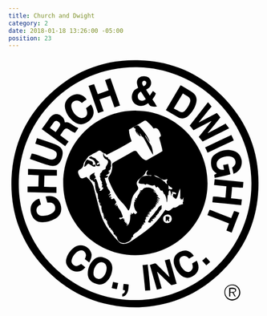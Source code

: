 ```yaml
---
title: Church and Dwight
category: 2
date: 2018-01-18 13:26:00 -05:00
position: 23
---
```


<svg version="1.1"  xmlns="http://www.w3.org/2000/svg" xmlns:xlink="http://www.w3.org/1999/xlink" x="0px" y="0px"
	 viewBox="0 0 163.6 164" style="enable-background:new 0 0 163.6 164;" xml:space="preserve">
<g>
<path d="M138.8,26C124.2,11.2,106.3,3.3,85.7,2.5c-23.6-1-44.1,7-60.8,23.8C10.5,40.7,2.9,58.5,2,78.8
		c-0.9,23.3,6.8,43.5,23.3,60.1c15.6,15.7,34.7,23.2,57,23.6c21.8-0.4,40.8-8,56.4-23.7c14.5-14.5,22.3-32.2,23.2-52.7
		C163,62.9,155.2,42.6,138.8,26z M82,157.8c-42.2,0-75.4-34.6-75.3-75.4C6.7,40.5,41,6.3,83.4,7c41.5,0.7,74.3,35.3,74,75.4
		C157.5,124.7,122.8,157.8,82,157.8z"/>
</g>
<path d="M139.9,152.6c0-2.8,2.3-5,5.3-4.9c2.7,0,5,2.3,5,5.2c0,2.8-2.3,5.1-5.3,5.2C142.1,158,139.8,155.6,139.9,152.6z
	 M149.5,152.9c0.1-2.4-1.9-4.6-4.3-4.7c-2.7-0.1-4.7,1.8-4.8,4.3c-0.1,2.5,1.8,4.7,4.3,4.8C147.3,157.5,149.5,155.5,149.5,152.9z"/>
<path d="M77.9,147.7c-0.1,0.9-0.1,1.8-0.2,2.7c-0.1,1.2-0.4,2.3-1.1,3.3c-0.7,1.2-1.8,1.8-2.9,1.7c0-0.5,0.1-1,0.1-1.6
	c1.1-0.4,1.8-1.1,1.7-2.3c-0.4-0.1-0.8-0.2-1.3-0.3c0.1-1.3,0.2-2.5,0.4-3.9C75.7,147.4,76.7,147.5,77.9,147.7z"/>
<path d="M71.1,146.7c-0.3,1.3-0.6,2.6-0.9,4c-1.1-0.2-2.1-0.4-3.3-0.7c0.3-1.3,0.6-2.6,0.9-4C68.9,146.3,69.9,146.5,71.1,146.7z"/>
<path d="M53.7,130.1c-0.1,0.5-0.3,1-0.5,1.5c-0.2,0.6-0.5,1.1-0.9,1.8c-1-0.8-1.9-1.5-2.8-2.2c0.2-0.5,0.3-0.9,0.5-1.3
	c0.5-1.3,0.2-2.4-0.7-3.4c-0.9-1-2-1.1-3.3-0.7c-0.4,0.1-0.8,0.3-1.1,0.5c-1.9,1.3-3.3,3.1-3.9,5.4c-0.2,0.9-0.2,1.9,0.5,2.7
	c1.1,1.4,2.5,1.7,4,0.9c0.5-0.3,1-0.6,1.6-0.9c0.9,0.7,1.8,1.4,2.7,2.1c-0.1,0.2-0.3,0.4-0.4,0.6c-1.9,2.1-4.7,2.8-7.3,1.8
	c-1.7-0.6-3-1.7-3.9-3.2c-1-1.5-1.2-3.2-0.6-5c0.9-2.9,2.6-5.3,5.1-7.1c4.2-3,10.3-0.5,11.2,4.6C53.9,128.6,53.8,129.4,53.7,130.1z"
	/>
<path d="M67.1,135.4c-0.6-2.9-2.7-4.2-5.2-5.1c-2.8-1-5.2-0.3-7.2,1.9c-2.1,2.3-3.2,5.1-3.3,8.2c-0.1,2.6,1,4.5,3.1,5.8
	c0.9,0.5,1.8,0.9,2.8,1.2c2.5,0.7,4.7,0.1,6.5-1.8c1.6-1.6,2.6-3.5,3.1-5.6C67.3,138.4,67.5,136.9,67.1,135.4z M61.1,143
	c-0.9,0.8-1.9,1.3-3.2,1c-1.6-0.4-2.7-1.5-2.8-3.2c-0.1-2.5,0.7-4.6,2.5-6.4c0.9-0.8,1.9-1.3,3.2-1.1c1.5,0.2,2.6,1.5,2.8,3.2
	c0,0.3,0,0.5,0,1C63.4,139.6,62.7,141.5,61.1,143z"/>
<path d="M91.9,151.4c-1.1,0.1-2.1,0.2-3.3,0.3c-0.5-5.5-1.1-11-1.7-16.6c1.1-0.1,2.1-0.2,3.3-0.4C90.9,140.4,91.5,145.8,91.9,151.4z
	"/>
<path d="M96.4,139.4c0,0-0.1,0.1-0.1,0.1c1,3.5,2,7,3,10.6c-1,0.3-2,0.6-3.1,0.9c-1.5-5.3-3.1-10.6-4.6-16c1.2-0.3,2.3-0.7,3.4-1
	c0.2,0,0.6,0.2,0.8,0.4c2.1,2,4.1,4.1,6.1,6.1c0.7,0.7,1.5,1.5,2.2,2.2c0,0,0.1-0.1,0.2-0.1c-0.5-1.8-1-3.5-1.5-5.3
	c-0.5-1.7-1-3.5-1.5-5.3c1.1-0.3,2.1-0.5,3.1-0.8c1.5,5.4,3.1,10.7,4.6,16c-1.2,0.3-2.3,0.6-3.5,0.9
	C102.4,145.3,99.4,142.3,96.4,139.4z"/>
<path d="M119.2,142.4c-3,1.7-5.8,1.1-8.2-1.4c-1.7-1.8-3-3.9-3.7-6.4c-0.8-3.4,0.4-6.3,3.5-7.9c3.4-1.7,6.1-1.2,8.6,1.5
	c0.2,0.2,0.4,0.5,0.7,0.9c-1.1,0.6-2,1.2-3,1.8c-0.4-0.3-0.7-0.6-1-0.9c-1.1-0.9-2.3-1.1-3.6-0.5c-1.3,0.6-1.8,1.6-1.7,2.9
	c0.2,2.8,1.5,5,3.8,6.6c1.2,0.7,2.4,0.8,3.5-0.1c1.2-0.9,1.5-2,1.2-3.5c-0.1-0.4-0.2-0.8-0.3-1.3c1-0.6,2-1.2,3-1.8
	C124.2,136.7,123.3,140.2,119.2,142.4z"/>
<path d="M130.7,133.1c-0.8,0.7-1.6,1.4-2.5,2.2c-0.9-1-1.8-2-2.7-3c0.8-0.7,1.6-1.5,2.5-2.2C128.9,131.1,129.8,132.1,130.7,133.1z"
	/>
<path d="M149.6,101.2c-1.7,4.3-3.3,8.5-5,12.9c-1.2-0.5-2.3-1-3.4-1.4c0.6-1.5,1.1-3,1.7-4.5c-4.7-1.9-9.3-3.7-14-5.5
	c0.5-1.2,0.9-2.3,1.4-3.4c0.5,0.1,1,0.2,1.4,0.4c3.4,1.3,6.7,2.7,10.1,4c0.8,0.3,1.7,0.6,2.5,1c0.6-1.5,1.2-3,1.9-4.6
	C147.3,100.4,148.4,100.8,149.6,101.2z"/>
<path d="M144.9,84.6c-0.2,2.4-0.4,4.8-0.7,7.3c2.4,0.2,4.6,0.5,7,0.7c-0.1,1.2-0.3,2.4-0.4,3.7c-6.3-0.6-12.5-1.2-18.7-1.8
	c0.1-0.7,0.1-1.4,0.2-2c0-0.5,0.1-1.1,0.2-1.7c2.7-0.2,5.3,0.6,8.1,0.6c0.2-2.4,0.4-4.8,0.6-7.3c-2.6-0.3-5.3-0.5-8-0.8
	c0.1-1.2,0.3-2.4,0.4-3.8c6.2,0.6,12.4,1.2,18.6,1.8c-0.1,1.3-0.2,2.4-0.3,3.7C149.6,85,147.3,84.8,144.9,84.6z"/>
<path d="M148.1,74.8c-0.6,0.5-1.4,0.8-2.3,1.2c-0.3-1.4-0.6-2.7-0.9-4c0.3-0.2,0.6-0.5,0.8-0.7c2.6-1.7,1.3-5.4-0.8-6.1
	c-1.3-0.5-2.7-0.6-4-0.4c-1.5,0.2-3,0.7-4.2,1.6c-1.2,0.9-1.9,2.1-1.8,3.6c0.1,2.1,1.7,3.6,4.8,3.4c-0.2-1-0.4-2-0.6-3.1
	c1.1-0.2,2.1-0.4,3.2-0.7c0.5,2.2,1,4.4,1.5,6.7c-3.4,1.1-6.8,1.7-10.2,2.3c-0.1-0.7-0.2-1.3-0.3-1.9c0.5-0.3,1-0.6,1.6-0.9
	c-0.2-0.2-0.4-0.4-0.6-0.5c-1.9-1.2-2.7-3-3-5.1c-0.1-0.9-0.1-1.8,0-2.6c0.1-1.5,0.8-2.9,2-3.8c3.7-2.9,7.9-4,12.5-2.7
	c3,0.9,4.7,3.1,5.3,6.2C151.4,70.3,150.6,72.9,148.1,74.8z"/>
<path d="M146,54.4c-5.6,2.6-11.2,5.2-17,7.9c-0.5-1.1-1-2.2-1.6-3.4c5.7-2.7,11.3-5.3,17-8C145,52.1,145.5,53.2,146,54.4z"/>
<path d="M143,46.5c-5.8,2.9-11.4,5.8-17.2,8.6c-0.9-1-1.7-2-2.5-3c2.7-3.4,5.4-6.7,8.1-10c0,0-0.1-0.1-0.1-0.2
	c-3.8,1.9-7.5,3.9-11.4,5.9c-0.8-1-1.6-2-2.5-3c4-5.1,7.9-10.1,11.9-15.2c0.8,1,1.6,1.9,2.3,2.9c-1.5,1.7-2.8,3.4-4.2,5.1
	c-1.4,1.7-2.7,3.3-4.1,5c0,0,0.1,0.1,0.1,0.1c3.8-2,7.7-4,11.6-6.1c0.8,0.9,1.5,1.9,2.3,2.9c-2.8,3.4-5.5,6.8-8.2,10.1
	c0,0,0,0.1,0.1,0.1c3.8-2,7.6-4.1,11.5-6.2C141.4,44.6,142.2,45.5,143,46.5z"/>
<path d="M118.8,23c-2.2-1.4-4.4-2.7-6.6-4c-0.2-0.1-0.4-0.2-0.7-0.3c-3.2,5.3-6.3,10.7-9.5,16c0.1,0.1,0.2,0.2,0.3,0.3
	c2.7,1.6,5.4,3.2,8.1,4.7c0.5,0.3,1,0.3,1.6,0.4c1.9,0.2,3.4-0.6,4.8-1.9c2.3-2.2,4-4.9,4.8-8C122.4,27,121.5,24.8,118.8,23z
	 M117.6,29.8c-0.7,2-1.8,3.8-3.3,5.4c-0.9,0.9-2.1,1.2-3.2,0.6c-1.3-0.6-2.6-1.4-4-2.1c2-3.3,3.9-6.5,5.9-9.8
	c1.2,0.8,2.4,1.4,3.5,2.2C117.7,26.9,118.1,28.2,117.6,29.8z"/>
<path d="M93.3,27.8c0.8-1.3,1.8-2.4,2.2-3.9c-0.6-0.5-1.2-1-1.9-1.5c-0.7,1-1.3,1.9-2,2.9c-0.9-1.3-1.6-2.5-2.4-3.8
	c0.5-0.3,0.9-0.5,1.2-0.7c1.5-1,2.2-2.4,2-4.2c-0.2-1.8-1.2-3-2.9-3.5c-0.5-0.2-1-0.2-1.5-0.3c-2.9-0.2-5.2,1.7-4.7,4.8
	c0.1,0.9,0.5,1.8,0.7,2.8c-0.1,0-0.3,0.1-0.4,0.2c-2,0.8-3,2.2-3.5,4.2c-0.7,3,0.7,5.8,3.4,6.8c1.9,0.8,3.9,0.6,5.7-0.5
	c0.4-0.3,0.9-0.5,1.4-0.8c0.2,0.4,0.3,0.7,0.5,0.9c0.3,0.3,0.6,0.8,1,0.9c1.2,0.4,2.6,0.5,4.1,0.4C95.3,30.8,94.3,29.3,93.3,27.8z
	 M85.4,28.5c-1.1-0.4-1.6-1.4-1.6-2.6c-0.1-1.5,0.8-2.4,2-3.2c1.1,1.7,2.1,3.3,3.2,5C87.9,28.7,86.7,28.9,85.4,28.5z M87.6,19.3
	c-0.7-0.8-1.1-1.6-0.9-2.5c0.2-0.8,0.8-1.1,1.6-1c0.7,0.1,1.2,0.8,1,1.5C89.2,18.3,88.6,18.9,87.6,19.3z"/>
<path d="M72.3,31.8c-1.3,0.4-2.4,0.8-3.6,1.2c-0.9-2.6-1.8-5.1-2.7-7.6c-2.3,0.8-4.7,1.6-7,2.4c0.9,2.6,1.8,5.1,2.7,7.7
	c-1.2,0.4-2.3,0.8-3.6,1.2C56,30.9,54,25,51.9,19.1c1.2-0.4,2.3-0.8,3.6-1.2c0.8,2.2,1.6,4.3,2.4,6.5c2.3-0.8,4.6-1.6,7-2.5
	c-0.8-2.2-1.5-4.4-2.3-6.6c1.2-0.4,2.3-0.8,3.5-1.2C68.1,20,70.3,25.8,72.3,31.8z"/>
<path d="M51.4,42.4c-2.9,2.1-6,2.1-8.9-0.1c-2.9-2.3-5.1-5.1-5.8-8.8c-0.4-2.1,0-4.1,1.5-5.8c1.5-1.7,3.3-2.9,5.6-3.2
	c2.4-0.4,5.6,1.1,6.8,3.3c-1,0.8-2,1.5-3,2.3c-0.6-0.4-1.1-0.8-1.6-1.1c-2.1-1.1-4.7,0-5.2,2.2c-0.1,0.7-0.1,1.4,0.1,2.1
	c0.7,2.6,2.2,4.7,4.6,6c0.9,0.5,1.8,0.8,2.8,0.5c2.1-0.5,3.1-2.1,2.6-4.2c-0.1-0.7-0.4-1.3-0.6-2.1c1.1-0.8,2.1-1.6,3.2-2.4
	C56.2,35.3,55.8,39.2,51.4,42.4z"/>
<path d="M44.8,46.1c-1.5-0.5-2.6-1.4-3.9-2.2c-1.3-0.9-2.7-1.6-4.3-1.1c-0.4-1.8-0.6-2.3-1.2-3.1c-2.5-3.2-6.3-3.2-8.6,0.1
	c-1.3,1.9-2.6,3.7-4,5.6c-0.4,0.5-0.8,1.1-1.2,1.7c5.1,3.7,10.1,7.3,15.2,11c0.7-1,1.4-2,2.2-3c-1.9-1.4-3.7-2.7-5.4-4
	c0-0.2,0-0.2,0.1-0.3c0.7-1,1.3-1.9,2-2.9c1-1.4,1.9-1.6,3.4-0.7c0.8,0.5,1.5,1.1,2.3,1.5c0.5,0.3,1.2,0.5,1.7,0.8
	c0.8-1.1,1.5-2.1,2.2-3.2C45.1,46.3,45,46.2,44.8,46.1z M33.3,45c-0.8,1.3-1.7,2.5-2.7,3.9c-1.3-0.9-2.5-1.7-3.7-2.6
	c0.2-0.4,0.4-0.7,0.6-1c0.7-0.9,1.3-1.9,2-2.8c0.8-0.9,1.6-1,2.6-0.4c0.2,0.1,0.5,0.3,0.7,0.5C33.6,43.3,33.8,44.1,33.3,45z"/>
<path d="M35,64.1c-0.2,1-0.5,2.1-1,3.1c-1.4,3.1-3.8,4.3-7.1,3.5c-2-0.5-3.9-1.2-5.8-1.8c-2-0.7-4-1.4-6-2.1
	c-0.4-0.1-0.7-0.3-1.2-0.5c0.4-1.2,0.8-2.3,1.2-3.4c1.4,0.1,2.6,0.6,3.9,1c2.4,0.9,4.7,1.7,7.1,2.6c1,0.3,2,0.4,3,0.1
	c1.2-0.3,1.8-1.1,2.1-2.2c0.3-1.1,0.2-2.2-0.7-2.9c-0.8-0.6-1.6-1.1-2.5-1.4c-3.3-1.2-6.6-2.3-9.9-3.4c-0.2-0.1-0.4-0.1-0.7-0.2
	c0.4-1.2,0.7-2.3,1.1-3.6c0.9,0.3,1.7,0.5,2.6,0.8c2.9,1,5.8,2,8.7,3c0.8,0.3,1.6,0.7,2.3,1.1C34.6,59.2,35.6,61.2,35,64.1z"/>
<path d="M23.3,77.1c-0.1,2.4-0.1,4.8-0.2,7.3c2.6,0.1,5.3,0.2,8,0.2v3.8c-6.3-0.2-12.5-0.4-18.7-0.5v-3.7h7c0.1-2.4,0.1-4.8,0.2-7.3
	c-2.4-0.1-4.6-0.2-6.9-0.2v-3.8c6.3,0.2,12.5,0.4,18.7,0.6v3.7H23.3z"/>
<path d="M34,100.6c-0.6,2.1-2,3.6-3.9,4.6c-2.5,1.4-5.2,2.1-8,2.2c-3.5,0-5.8-1.6-7.1-4.9c-0.5-1.4-0.8-2.9-0.6-4.4
	c0.3-2.7,2.7-5.4,5.6-6c0.4,1.3,0.7,2.5,1.1,3.8c-0.3,0.1-0.5,0.2-0.7,0.3c-1.6,0.8-2.5,2.4-2.2,4c0.3,1.7,1.6,2.9,3.4,3
	c2.6,0.2,5-0.5,7.1-2c0.9-0.6,1.5-1.5,1.6-2.6c0.3-2.1-1.2-3.9-3.2-4c-0.6,0-1.2,0-1.9,0c-0.4-1.3-0.7-2.6-1.1-3.9
	c2.5-0.5,4.8-0.4,6.9,1.1C33.5,93.6,34.8,97.6,34,100.6z"/>
<path d="M145.1,153c-0.5,0-0.9,0-1.4,0c0,0.9,0,1.7,0,2.5c-0.5,0.1-0.7,0-0.7-0.4c0-1.7,0-3.4,0-5.2c1.4-0.2,2.6-0.3,3.8,0.2
	c0.5,0.2,0.7,0.7,0.7,1.2c0,0.5-0.2,1-0.7,1.2c-0.3,0.1-0.6,0.3-1,0.5c0.5,0.8,0.9,1.6,1.4,2.4c-0.5,0.2-0.7,0-0.9-0.3
	C146,154.5,145.6,153.7,145.1,153z M143.8,152.6c0.9-0.1,1.6-0.1,2.3-0.2c0.5-0.1,0.8-0.4,0.8-0.9c0-0.5-0.3-0.9-0.8-0.9
	c-0.8-0.1-1.5-0.1-2.3-0.1C143.8,151.1,143.8,151.8,143.8,152.6z"/>
<path d="M86.8,51.7c0,0.2,0,0.4,0,0.6c0,0-0.1,0-0.1,0c-0.5-0.8-0.9-1.6-1.4-2.4c-0.1,0-0.1,0.1-0.2,0.1c0.2,0.5,0.4,1,0.7,1.7
	c-0.9-0.1-1.3-0.5-1.6-1.2c-0.2-0.5-0.5-1-0.8-1.5C83.4,49,83.3,49,83.2,49c0.4,0.7,0.7,1.4,1.1,2.1c-0.9-0.9-1.7-2-2.1-3.2
	c-0.1-0.2,0-0.5,0.2-0.7c-0.1-0.2-0.2-0.4-0.2-0.5c-0.4-0.2-0.8-0.4-1.1-0.6v-0.3c0.7-0.4,1.3-0.8,2-1.1c0.5-0.2,1-0.1,1.4,0.3
	c2.7,2.8,5.2,5.7,6.7,9.3c0.1,0.3,0.2,0.6,0.3,0.9c-0.1,0-0.1,0.1-0.2,0.1c-0.8-1.4-1.7-2.8-2.6-4.2c-0.1,0-0.1,0.1-0.2,0.1
	c0.2,0.4,0.3,0.7,0.5,1.1c1,1.5,1.9,3.1,2.9,4.5c1,1.4,1.3,3,1.6,4.7c0.1,0.7,0.2,1.5,0.2,2.2C91.1,60,89.5,55.5,86.8,51.7z"/>
<path d="M59.1,71c-0.5,0-1.2,0.1-1.7,0c-0.3-0.1-0.6-0.5-0.8-0.8c-0.2-0.4-0.3-0.9-0.4-1.3c-0.4-1.3-1.3-2.1-2.6-2.5
	c-0.4-0.1-0.7-0.2-1-0.4c-0.2-0.1-0.4-0.4-0.3-0.5c0-0.2,0.3-0.4,0.5-0.5c0.4-0.1,0.8-0.1,1.2-0.2c0,0.2,0.1,0.3,0.1,0.4
	c0.9,0.3,1.7,0.6,2.5,1c0,0-0.1,0.1-0.1,0.1c0.3,0.3,0.5,0.6,0.8,0.9c0.5,0.4,1,0.8,1.6,1.3c-0.8,0.4-1.6,0.6-1.7,1.6
	c0.4,0,0.7-0.1,1.1-0.1c0.1-0.2,0.2-0.5,0.3-0.7C59.2,69.6,59.3,70,59.1,71z"/>
<path d="M56.3,71.2c-0.2,0.2-0.8,0.2-1.2,0.1c-0.6-0.2-1.2-0.7-1.8-1c-0.5-0.3-0.9-0.6-1.4-0.9c-0.6,0.3-1.1,0.5-1.4,1.2
	c-0.2,0.4-0.9,0.7-1.4,0.9c0.1-0.8,0.1-1.6,0.5-2.2c0.4-1.6,0.5-1.7,1.5-2.5c0.6,0.2,1.1,0.4,1.7,0.7c0-0.1,0.1-0.1,0.1-0.2
	c0.1,0.2,0.2,0.3,0.3,0.5c0.2,0,0.4-0.1,0.4-0.1c1.3,0.5,1.3,1.4,1,2.5c0.6-0.1,1.1-0.2,1.8-0.2C56.4,70.4,56.5,71,56.3,71.2z"/>
<path d="M99.2,98.5c0,0.3-0.3,0.5-0.5,0.8c-0.2,0.2-0.5,0.4-1,0.8c0.2,0,0.4,0,0.7,0.1c-0.1,0.1-0.1,0.2-0.2,0.2
	c-0.2,0-0.4,0-0.7,0.1c0,0.3-0.1,0.6-0.1,1c-0.2,0.1-0.4,0.2-0.7,0.3c-0.1,0.8-0.6,1.2-1.3,1.4c0.1,0.2,0.2,0.4,0.3,0.6
	c-0.3,0.2-0.6,0.4-0.9,0.7c-0.1,0-0.3-0.1-0.7-0.2c0.2,0.3,0.4,0.5,0.6,0.9c-0.5-0.1-0.8-0.1-1.2-0.2c0.1,0.2,0.2,0.4,0.3,0.6
	c-0.4-0.1-0.7-0.1-1.1-0.2c0,0,0,0.1,0,0.1c0.3,0.2,0.7,0.4,1.2,0.7c-0.7,0.2-1.3,0.4-1.8,0.5c0.1,0.2,0.2,0.3,0.3,0.5
	c-0.2,0.6-1.4,0.5-2,0c0.3-0.6,0.7-1.1,0.9-1.6c0.3-0.7,0.7-1.3,1.3-1.8c0.7-0.6,1.2-1.4,1.8-2.1c0.3-0.4,0.7-0.8,0.9-1.3
	c0.3-0.3,0.5-0.6,0.8-0.9c0.3-0.3,0.5-0.7,0.7-1.1c0.6-1,1.3-1.8,2.5-2.1C99.2,96.9,99.2,97.7,99.2,98.5z"/>
<path d="M105.6,88.5c0,0.7,0,1.4-0.1,2c-0.5-1.2,0-2.7-0.8-3.9c-0.9,0.5-1,0.8-1,3.2c0,0-0.1,0-0.2-0.1c-0.2,0.2-0.4,0.5-0.4,0.7
	c-0.1,0.8-0.1,1.7-0.2,2.5c0,0.5-0.1,0.9-0.2,1.4c-0.1,0-0.2,0-0.2,0c-0.1-0.9,0-1.8-0.3-2.6c-0.2-0.9-0.7-1.6-1-2.5
	c-0.1,0-0.2,0.1-0.3,0.1c-0.4-0.9-0.8-1.7-1.2-2.5c-1,0.2-1.1,0.1-1.6-0.8c-0.1-0.2-0.3-0.5-0.5-0.7c-0.3-0.3-0.6-0.6-1-1
	c-0.3,0.2-0.6,0.4-0.9,0.6c-0.3-0.5-0.7-1.1-1-1.6c-1.6,0.8-2.9,0-4.3-0.5c-0.8-0.3-1.2-0.2-1.6,0.4c-0.7-0.8-1.6-0.7-2.5-0.7
	c-0.7,0-1.4,0-2.1-0.6c0.2-0.6,0.3-1.4,0.6-2c0.8-1.4,2-2.5,3.8-2.6c1.2-0.1,2.3-0.4,3.5,0c0.1,0.1,0.3,0,0.4,0
	c0.1,0,0.1-0.1,0.2-0.1c-0.2-0.1-0.4-0.2-0.6-0.4c0.5-0.1,1-0.2,1.6-0.3c0,0,0,0,0.1,0c0.9,1,1.9,1.6,3.3,2c1.4,0.4,2.4,1.4,3.5,2.3
	c0.2,0.2,0.4,0.2,0.8,0.4c0.1,0.9,0.9,1.3,1.8,1.5c0.4,0.1,0.5,0.3,0.5,0.7c0,0.8,0,1.5,0,2.3C105.4,86.2,105.5,87.3,105.6,88.5z"/>
<path d="M103.8,105.5c0.2,0.3,0.3,0.7,0.5,1.1c-1,0.4-1-0.6-1.6-0.9c0,0.3,0,0.6-0.1,0.8c-0.1,0.2-0.4,0.2-0.7,0.4v-3.3
	c0.5,0,1,0,1.5,0.1c1,0.2,1.2,0.7,0.7,1.5C104,105.3,103.9,105.4,103.8,105.5z"/>
<path d="M82.8,35.1C57,34.9,35.6,55.3,35.5,81.9c-0.1,25.8,20.9,46.8,46.6,46.8c25.9,0,46.8-20.8,46.9-46.5
	C129.1,57.1,109,35.3,82.8,35.1z M102.9,107.9c-1.6,0-2.8-1.3-2.7-2.9c0-1.5,1.3-2.7,3-2.7c1.5,0,2.6,1.2,2.6,2.8
	C105.8,106.8,104.6,107.9,102.9,107.9z M114,93.3c-0.3,0.7-1.7,0.9-0.8,2.2c-0.5,0.2-1,0.3-1.5,0.5c-0.6,0.2-1.2,0.3-1.6,0.7
	c-1,0.9-2.1,1.4-3.2,1.2c-0.9,0.7-1.6,1.4-2.4,1.8c-0.9,0.5-1.8,0.2-2.8-0.4c-0.3,0.4-0.6,0.7-0.8,1c-1.3,1.8-2.5,3.6-3.9,5.2
	c-3.3,3.9-7.2,7.1-11.4,10c-2.1,1.5-4.2,2.9-6.3,4.3c-1.5,1-3.1,1.7-5,1.6c-1-0.1-1.9-0.3-2.6-1.1c-1.3-1.4-2.7-2.8-3.9-4.3
	c-2.7-3.3-5.1-6.8-6.8-10.7c-1.3-3.2-2.2-6.5-3-9.8c-1-3.8-1.9-7.5-2.9-11.3c0-0.1-0.1-0.2-0.1-0.3c-0.9-2.4-2.6-4.2-4.5-5.9
	c-0.7,0.3-1.2,0.5-1.9,0.8c-1,0.4-1.8,0.2-2.3-0.7c-0.5-0.8-0.9-1.7-1.1-2.6c-0.3-0.9,0.1-1.8,0.9-2.2c1.6-0.8,2.4-1.9,2.6-3.7
	c0.1-0.8,0.7-1.5,1.2-2.2c0.6-0.9,1.2-1.8,1.9-2.6c0.3-0.3,0.8-0.5,1.2-0.7c0.5-0.3,1-0.5,1.4-0.8c0.2-0.1,0.4-0.3,0.6-0.4
	c1.1-0.4,2.1-0.9,3-1.6c0.8-0.6,1.8-0.3,2.5,0.5c0.2,0.3,0.7,0.3,1.1,0.5c-0.4,0.8-0.3,1.7,0,2.6c0.4,0.9,1.1,1.4,2,1.9
	c1,0.5,1.2,1.6,0.7,2.6c-0.4,0.6-0.7,1.3-1.1,1.9c-0.1,0.2-0.2,0.5-0.2,0.7c0.1,0.7-0.3,1.1-0.9,1.3c-0.3,0.1-0.6,0.2-0.9,0.4
	c-0.2,0.1-0.4,0.2-0.4,0.3c-0.1,1.1-1.5,1.4-1.5,2.6c0.2,0,0.4-0.1,0.6-0.1c0,0,0,0.1,0,0.1c-0.2,0.2-0.5,0.4-0.7,0.6
	c0,0.3,0.1,0.5,0.1,0.9c0,0,0.1,0.1,0.3,0.1c-0.1,0.1-0.1,0.2-0.2,0.4l0.4,0.4c-0.1,0.2-0.2,0.3-0.3,0.5c0.3,0.6,0.7,1.1,1,1.7
	c0.1,0.2,0.2,0.5,0.1,0.6c-0.3,0.6-0.1,0.9,0.3,1.2c-0.2,0.7-0.3,1.3-0.5,2c0.3-0.2,0.5-0.3,0.8-0.5c0,0.3,0,0.4-0.1,0.6
	c0.1,0,0.2,0.1,0.5,0.3c-0.6,0.6-1.1,1.1-1.6,1.6c-0.2,0.1-0.6,0-1,0c0.2-0.5,0.4-0.9,0.6-1.3c-0.3,0-0.5-0.1-0.8-0.1
	c0-0.1,0-0.2,0-0.3c-0.6-1.1-0.6-2.3-1-3.5c-0.2-0.5-0.4-1.1-0.6-1.6c-0.2-0.4-0.4-0.7-0.6-1.1c-0.4,0.3-0.7,0.4-1,0.6
	c0,0-0.1-0.1-0.1-0.1c0.4-0.4,0.7-0.8,1.1-1.2c-0.2-0.4-0.2-0.8-0.5-1.1c-0.5-0.7-0.8-1.3,0-2.1c-1.6,0.3-3.2,1.6-3.8,3
	c0.3-0.2,0.5-0.3,0.8-0.4c-0.2,0.3-0.4,0.7-0.6,1c0.4,0.4,0.6,0.8,1,1.1c0.3,0.2,0.8,0.4,1.3,0.5c0,0.1-0.1,0.3-0.1,0.6
	c0.2,0,0.3,0,0.6-0.1c0,0.1,0.1,0.2,0.1,0.4h0.5c0,0.3,0,0.5,0,0.8c0,0.2,0.2,0.4,0.2,0.6c0,0.6,0,1.2,0.1,1.7
	c0.1,0.8,0.3,1.6,0.5,2.5c0.1,0.3,0.3,0.7,0.4,1c0.1,0.3,0.2,0.5,0.3,0.8c0,0,0.2,0,0.4,0c0.1,1.2,0.2,2.5,0.3,3.7
	c0.1,0,0.2,0,0.4,0v1.8c0.1,0,0.2,0,0.5,0.1c-0.1,0.4-0.2,0.8-0.3,1.1c0,0,0,0,0.1,0.1c0.2-0.3,0.4-0.5,0.6-0.8
	c0.1,0,0.1,0.1,0.2,0.1c-0.2,0.5-0.3,1-0.6,1.7c0.3-0.2,0.4-0.4,0.7-0.6c0,0.4-0.1,0.7-0.1,1c0.2-0.1,0.4-0.2,0.6-0.3V98
	c0,0,0.1,0,0.2,0c-0.1,0.3-0.2,0.5-0.3,0.9c0.2,0,0.3,0.1,0.5,0.1c-0.1,0.2-0.1,0.5-0.2,0.8c0.1,0.1,0.2,0.1,0.4,0.2
	c-0.1,0.2-0.1,0.4-0.2,0.6c0.2,0.3,0.4,0.6,0.7,0.9c0.1,0,0.1-0.1,0.2-0.1c0,0.2-0.1,0.5-0.1,0.8c0.7,0.6,0,1.3,0.1,2
	c0.2-0.3,0.4-0.6,0.5-0.8c0.1,0,0.1,0,0.1,0c-0.1,0.6-0.2,1.2-0.3,1.8c0,0,0.1,0,0.1,0c0.1-0.2,0.3-0.4,0.5-0.7v1
	c0.2-0.2,0.4-0.4,0.7-0.6c0,0.4-0.1,0.7-0.1,1c0.3,0.1,0.5,0.3,0.8,0.4c0.1,0.8,0.2,1.5,0.3,2.2c0.1-0.1,0.2-0.1,0.4-0.2
	c0,0.3-0.1,0.6-0.1,1c0.2,0,0.3,0,0.5,0.1c0.1,0.5,0.3,1,0.4,1.4c0.4,0.2,0.7,0.3,1,0.5c0,0.3,0,0.6-0.1,0.9
	c0.2-0.1,0.4-0.1,0.7-0.2c0.1,0.3,0.2,0.6,0.3,0.9c0.1,0,0.3,0,0.4,0c0,0.3,0.1,0.5,0.1,0.8c0.9,0.3,0.2,1.1,0.6,1.7
	c0.1-0.1,0.2-0.3,0.3-0.4c0.1,0.2,0.2,0.4,0.2,0.6c0.2,0,0.3,0,0.5,0v0.9c0.2-0.1,0.4-0.2,0.5-0.2c0.8,1.1,0.7,2.5,1.8,3.5
	c1.2,1,2.5,1.2,3.9,1c0.9-0.2,1.8-0.7,2.7-1.1c0.8-0.4,1.4-1.2,1.6-2.1c0-0.2,0.1-0.3,0.2-0.5c0.3-0.1,0.5-0.1,0.8-0.2
	c0-0.3-0.1-0.5-0.1-0.8c0-0.2,0.1-0.5,0.2-0.6c0.4-0.4,0.9-0.9,1.4-1.2c1.1-0.6,1.9-1.4,2.7-2.3c0.3-0.4,0.8-0.6,1.2-1v-0.8l0.6-0.4
	c-0.2-0.6,0.1-0.9,1-1.1c0-0.4-0.1-0.8-0.1-1.2c0.4,0.1,0.7,0.1,1.1,0.2c-0.2-0.3-0.3-0.5-0.4-0.7c0.1-0.1,0.2-0.2,0.4-0.3
	c-0.2-0.2-0.3-0.3-0.5-0.5c0.2-0.2,0.3-0.5,0.5-0.8c0.1,0,0.3-0.1,0.7-0.1c-0.3-0.3-0.5-0.5-0.8-0.7c0.2-0.1,0.4-0.1,0.6-0.2
	c-0.1-0.2-0.1-0.3-0.2-0.5c0.3,0,0.6,0.1,0.9,0.1c0,0,0.1-0.1,0.1-0.1c-0.2-0.1-0.4-0.3-0.7-0.4c0,0,0-0.1,0.1-0.1
	c0.4,0.1,0.9,0.2,1.3,0.3c0-0.1,0.1-0.1,0.1-0.2c-0.4-0.3-0.8-0.5-1.3-0.8h1.1c-0.2-0.3-0.4-0.5-0.6-0.7c0.5,0.1,0.9,0.2,1.4,0.3
	c0-0.1,0.1-0.1,0.1-0.2c-0.4-0.3-0.8-0.5-1.2-0.8c0,0,0-0.1,0-0.1c0.4,0.1,0.8,0.2,1.2,0.2c0,0,0-0.1,0.1-0.1
	c-0.2-0.2-0.4-0.5-0.7-0.8c0.4,0.1,0.8,0.1,1.1,0.2c0-0.2-0.1-0.3-0.1-0.5c0.2,0,0.5,0,0.8-0.1c-0.2-0.3-0.4-0.5-0.7-0.8h0.9
	c0-0.2,0-0.3,0-0.5c0.3,0,0.5,0.1,0.8,0.1c-0.1-0.3-0.1-0.5-0.2-0.7c0.3,0,0.6,0,0.9,0c-0.1-0.3-0.2-0.5-0.3-0.8
	c0.4,0.1,0.7,0.2,1.1,0.3c-0.2-0.2-0.2-0.4-0.4-0.6c0.2-0.1,0.4-0.3,0.6-0.4c-0.1-0.2-0.2-0.4-0.4-0.6c0.3,0,0.6-0.1,0.9-0.1
	c-0.2-0.3-0.4-0.5-0.5-0.6c0,0,0-0.1,0.1-0.1c0.3,0.1,0.6,0.2,1.1,0.3c-0.4-0.4-0.6-0.7-0.9-1c0,0,0-0.1,0-0.1
	c0.5,0.1,1,0.3,1.6,0.5c-0.5-0.5-1-0.9-1.4-1.4c0,0,0.1-0.1,0.1-0.1c0.4,0.2,0.8,0.4,1.2,0.6c0,0,0.1-0.1,0.1-0.2
	c-0.4-0.5-0.8-0.9-1.2-1.4c0,0,0-0.1,0.1-0.1c0.5,0.3,1,0.6,1.5,0.9c0,0,0.1-0.1,0.1-0.1c-0.5-0.5-1-0.9-1.6-1.4
	c0-0.1,0.1-0.1,0.1-0.2c0.5,0.3,1,0.5,1.5,0.8c0-0.1,0.1-0.2,0.2-0.2c-0.3-0.3-0.6-0.6-1-0.9c-0.4-0.3-0.7-0.6-1.1-0.9
	c0,0,0-0.1,0.1-0.1c0.3,0.1,0.6,0.2,0.9,0.2c0-0.1,0.1-0.1,0.1-0.2c-0.5-0.5-1-0.9-1.5-1.4c0.1-0.1,0.2-0.2,0.4-0.3
	c-0.7-0.4-1.4-0.8-2.1-1.2c0,0,0-0.1,0.1-0.2c0.4,0.1,0.9,0.2,1.3,0.3c0,0,0-0.1,0.1-0.2c-0.5-0.3-1-0.5-1.6-0.8
	c0.2-0.1,0.4-0.2,0.7-0.3c-1.2-0.4-2.2-1.2-3.5-1.3c-1.2,0-2.4-0.2-3.6,0.7c-0.2,0.5-0.9,1.3-2,1.1c0.1,0.4,0.2,0.7,0.3,1.2
	c-0.3-0.2-0.5-0.3-0.8-0.6c0.1,0.4,0.2,0.7,0.2,0.9c-0.8,1.2-1.6,2.4-2,3.8c-0.3-0.2-0.5-0.4-0.9-0.6c0.2,0.6,0.4,1.1,0.5,1.5
	c0,0-0.1,0-0.1,0.1c-0.2-0.2-0.3-0.3-0.5-0.5c-0.5,0.6-0.1,1.2,0,1.9c-0.2-0.2-0.4-0.3-0.5-0.4c-0.1,0.7-0.2,1.3-0.3,2.3
	c0.2,1.6,0.7,3.3,2.1,4.6c-0.2,0.4-0.4,0.7-0.7,1c0,0-0.2,0-0.4-0.1c0,0.2,0,0.3,0,0.5c-0.5-0.4-0.9-0.8-1.4-1.2
	c-0.1,0.3-0.2,0.5-0.3,0.8c-0.7,0.2-0.9-0.3-1.3-0.8c0.1,0.6,0.2,1,0.3,1.5c0,0-0.1,0-0.1,0.1c-0.2-0.2-0.3-0.3-0.5-0.5
	c-0.1,2.5,0,4.9-1.5,7.1c-0.1,0-0.1,0-0.2,0c0.1-0.3,0.1-0.7,0.1-1c0,0-0.1,0-0.1,0c-0.2,0.5-0.4,0.9-0.5,1.4c-0.1,0-0.1,0-0.2,0
	c0.1-0.5,0.1-1,0.2-1.6c-0.2,0.1-0.4,0.1-0.6,0.2c0.1-0.4,0.1-0.7,0.2-1c0,0-0.1,0-0.1-0.1c-0.1,0.2-0.3,0.5-0.5,0.7
	c-0.1-0.1-0.1-0.1-0.2-0.2c0-0.3,0.1-0.5,0.1-0.9c-0.2,0.1-0.4,0.2-0.7,0.3c0.1-0.5,0.2-0.9,0.3-1.4c-0.2,0-0.5,0-0.7,0.1
	c0.1-0.3,0.2-0.6,0.3-0.9c0,0-0.1,0-0.1-0.1c-0.2,0.2-0.5,0.3-0.8,0.6c0.1-0.3,0.1-0.6,0.2-0.9c-0.6,0.4-1,0.7-1.6,1.1
	c-0.2-0.2-0.5-0.5-0.9-0.7c0.2-0.2,0.3-0.4,0.4-0.6c1.4,0.2,1.6,0.1,2-0.7c-0.4-1-0.7-1.9-1.1-2.8c-0.3-0.7-0.7-1.3-1.1-1.9
	c-0.2-0.3-0.5-0.5-0.7-0.9c-0.3-0.5-0.4-1-0.7-1.6c-0.2,0.1-0.4,0.4-0.7,0.6c-0.1,0-0.1-0.1-0.2-0.1c0.3-0.4,0.5-0.8,0.8-1.2
	c0,0,0-0.1-0.1-0.1c-0.4,0.2-0.8,0.5-1.2,0.7c0-0.1-0.1-0.1-0.2-0.2c0.4-0.6,0.7-1.2,1-1.8c-0.5-0.9-1-1.6-1.6-2.4
	c-0.4,0.2-0.9,0.5-1.4,0.8c0-0.2,0.1-0.4,0.1-0.6c-0.3,0.1-0.5,0.2-0.7,0.2c0,0-0.1-0.1-0.1-0.1c0.3-0.3,0.5-0.7,0.8-1
	c0,0,0,0-0.1-0.1c-0.2,0.1-0.5,0.2-0.9,0.4c0.2-0.4,0.4-0.7,0.5-1c0,0-0.1-0.1-0.1-0.1c-0.3,0.3-0.7,0.5-1,0.8
	c-0.1,0-0.1-0.1-0.2-0.2c0.3-0.3,0.5-0.6,0.8-0.8c0.4-0.3,0.6-0.6,0.1-1.2c-0.4,0.3-0.8,0.5-1.3,0.8c0,0-0.1-0.1-0.1-0.1
	c0.2-0.2,0.5-0.5,0.7-0.7c0.6-0.5,0.7-1,0.3-1.7c-0.4-0.7-0.9-1.2-1.3-1.9c-0.1-0.2-0.2-0.5-0.3-0.9c-0.4-0.2-0.6-1.2-0.3-2
	c-0.2-0.1-0.3-0.2-0.5-0.3c0,0,0.1,0,0.1,0c-0.3-1.2-0.7-2.3-1-3.5c0.3,0,0.8,0,1.3-0.2c0.4-0.2,0.6-0.6,1-1.1
	c-0.7-0.1-1.1-0.1-1.7-0.2c1-0.6,1.8-1.2,2.7-1.8h-1c0,0,0-0.1-0.1-0.1c0.3-0.2,0.7-0.3,1.1-0.5c-0.3-0.2-0.6-0.3-0.9-0.4
	c0-0.1,0-0.1-0.1-0.2c0.4-0.2,0.8-0.5,1.2-0.7c-0.3-0.5,0.3-0.5,0.6-0.8c-0.2-0.1-0.3-0.2-0.5-0.4c0.5-0.6,0.7-1.3,0.5-2.1
	c-0.1-0.3-0.1-0.6,0-0.9c0.1-1.3-0.4-2.3-1.6-2.9c-0.1-0.1-0.2-0.2-0.4-0.3c0-0.2,0.1-0.4,0.1-0.7c-0.9,0.2-2.4-0.8-2.7-1.6
	c-0.1-0.3-0.2-0.7-0.4-1c0.8-0.1,1.5-0.1,2,1c5.5-2.9,11-5.6,16.3-8.9c-0.8-2.5-1.8-4.9-1.7-7.5c1.6-0.9,3.2-1.9,4.9-2.8
	c1.5-0.9,3-1.7,4.4-2.6c0.8-0.5,1.6-0.6,2.3,0c0.9,0.8,1.7,1.6,2.5,2.4c0.7,0.7,1.2,1.5,1.8,2.3c1.6-0.5,2.3-0.3,3.3,1
	c0.8,1.1,1.3,2.4,1.5,3.8c-0.1,0.1-0.2,0.3-0.3,0.3c-0.9,0.4-0.8,1.1-0.6,1.8c0.6,2,1.1,4,1.6,6c0.1,0.5,0.2,1,0.3,1.7
	c-1.2,0.7-2.4,1.5-3.6,2.2c-2.1,1.2-4.2,2.3-6.3,3.5c-0.5,0.3-0.9,0.2-1.3,0.1c-1.3-0.5-2.3-1.5-3.2-2.5c-0.7-0.9-1.4-1.8-2.1-2.8
	c-0.6-0.8-1.2-0.9-2.1-0.5c-1,0.5-2,1.1-3,1.7c-3,1.7-6,3.3-9,5c-0.4,0.2-0.8,0.4-1.1,0.7c-0.8,0.4-1.1,1-0.9,2c0.2,0.9,0,2-0.2,2.9
	c-0.3,1.5-1,2.9-1.9,4.1c-0.4,0.6-0.5,1.2-0.3,1.8c0.3,0.8,0.5,1.7,0.9,2.5c1.6,3.7,3.4,7.2,5.9,10.4c1,1.2,2.1,2.3,3.1,3.4
	c0.6,0.7,1.2,1.5,1.8,2.3c0.4,0.5,0.7,1.1,1.1,1.6c0.1,0,0.2,0,0.3,0c0.3-0.5,0.6-1.1,0.8-1.6c0.4-1.6,0.8-3.3,1.1-4.9
	c0.4-2.1,1.3-3.9,2.7-5.4c0.2-0.1,0.3-0.3,0.4-0.5c1.2-1.3,1.6-1.8,0.6-3.6c-0.7-1.2-0.5-2.5,0.4-3.5c0.8-0.8,1.6-1.5,2.5-2.2
	c1.1-0.9,2.1-1.8,2.5-3.1c0.2-0.6,0.7-1,1.6-1.2c-0.9,0.9-1.4,1.7-0.9,3c0.8,0.1,1.8,0.3,2.7,0.2c2.1-0.1,3.9,0.4,5.6,1.7
	c0.6,0.5,1.3,0.8,2.1,1.1c0.6,0.3,1.3,0.3,1.9,0c0.5-0.3,1-0.2,1.2,0.1c-0.2,0.4-0.6,0.8-0.6,1.2c-0.1,0.7,0.1,1.4,0.8,2
	c0.8,0.7,1.4,1.6,2.5,2c0.2,0.1,0.3,0.5,0.4,0.7c-0.6,0.5-1.1,0.5-1.8,0.1c0.3,1.4,0.9,2.4,1.7,3.3c0,0,0.1,0,0.2-0.1
	c-0.2-0.5-0.3-1-0.5-1.5c0,0,0.1,0,0.1,0c0.1,0.1,0.2,0.3,0.3,0.4c0.8-0.3,2.2,0.2,2.5,0.9c-0.5,0.7-0.5,0.7-1.6,0
	c-0.6,0.7-0.7,1.4-0.4,2.3c0.2,0,0.3,0,0.5,0c0.1,0.2,0.2,0.5,0.4,0.8c0.1-0.1,0.2-0.2,0.3-0.3c0.1,0.3,0.3,0.5,0.5,0.8
	c1.1-1,1.3-2.2,1.6-3.5c0.3-1.2,0.8-2.4,1.1-3.4c0.1,0.5,0.2,1.2,0.2,1.9c0,0.8,0,1.6,0,2.4c0,0.8-0.1,1.5-0.1,2.4
	c0.2-0.2,0.4-0.2,0.5-0.4v1c0.3-0.2,0.4-0.3,0.7-0.4c0.1,0.1,0.2,0.2,0.4,0.3c0.2-0.5,0.3-0.9,0.5-1.4h0.1c-0.1,1-0.1,1.9-0.2,2.8
	C113.9,93.3,113.9,93.3,114,93.3z"/>
</svg>
